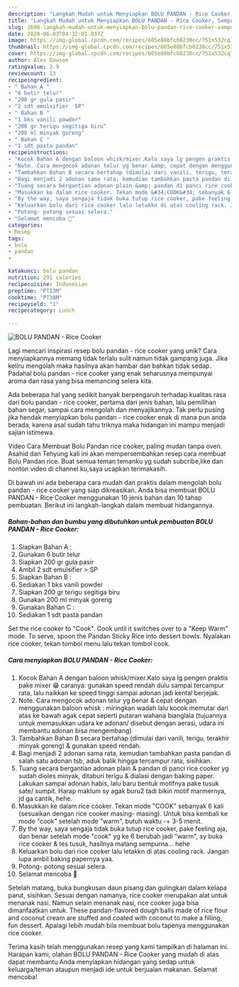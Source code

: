 ```yaml
---
description: "Langkah Mudah untuk Menyiapkan BOLU PANDAN - Rice Cooker, Sempurna"
title: "Langkah Mudah untuk Menyiapkan BOLU PANDAN - Rice Cooker, Sempurna"
slug: 1698-langkah-mudah-untuk-menyiapkan-bolu-pandan-rice-cooker-sempurna
date: 2020-06-03T04:32:01.837Z
image: https://img-global.cpcdn.com/recipes/605e88bfcb0230cc/751x532cq70/bolu-pandan-rice-cooker-foto-resep-utama.jpg
thumbnail: https://img-global.cpcdn.com/recipes/605e88bfcb0230cc/751x532cq70/bolu-pandan-rice-cooker-foto-resep-utama.jpg
cover: https://img-global.cpcdn.com/recipes/605e88bfcb0230cc/751x532cq70/bolu-pandan-rice-cooker-foto-resep-utama.jpg
author: Alex Dawson
ratingvalue: 3.9
reviewcount: 13
recipeingredient:
- " Bahan A "
- "6 butir telur"
- "200 gr gula pasir"
- "2 sdt emulsifier  SP"
- " Bahan B "
- "1 bks vanili powder"
- "200 gr terigu segitiga biru"
- "200 ml minyak goreng"
- " Bahan C "
- "1 sdt pasta pandan"
recipeinstructions:
- "Kocok Bahan A dengan baloon whisk/mixer.Kalo saya lg pengen praktis pake mixer 😁 caranya: gunakan speed rendah dulu sampai tercampur rata, lalu naikkan ke speed tinggi sampai adonan jadi kental berjejak."
- "Note. Cara mengocok adonan telur yg benar &amp; cepat dengan menggunakan baloon whisk : miringkan wadah lalu kocok memutar dari atas ke bawah agak cepat seperti putaran wahana bianglala (tujuannya untuk memasukkan udara ke adonan/ disebut dengan aerasi, udara ini membantu adonan bisa mengembang)"
- "Tambahkan Bahan B secara bertahap (dimulai dari vanili, terigu, terakhir minyak goreng) &amp; gunakan speed rendah."
- "Bagi menjadi 2 adonan sama rata, kemudian tambahkan pasta pandan di salah satu adonan tsb, aduk balik hingga tercampur rata, sisihkan."
- "Tuang secara bergantian adonan plain &amp; pandan di panci rice cooker yg sudah dioles minyak, ditaburi terigu &amp; dialasi dengan baking paper. Lakukan sampai adonan habis, lalu baru bentuk motifnya pake tusuk sate/ sumpit. Harap maklum sy agak buru2 tadi bikin motif marmernya, jd ga cantik, hehe."
- "Masukkan ke dalam rice cooker. Tekan mode &#34;COOK&#34; sebanyak 6 kali (sesuaikan dengan rice cooker masing- masing). Untuk bisa kembali ke mode &#34;cook&#34; setelah mode &#34;warm&#34;, butuh waktu -+ 3-5 menit."
- "By the way, saya sengaja tidak buka tutup rice cooker, pake feeling aja, dan benar setelah mode &#34;cook&#34; yg ke 6 berubah jadi &#34;warm&#34;, sy buka rice cooker &amp; tes tusuk, hasilnya matang sempurna... hehe"
- "Keluarkan bolu dari rice cooker lalu letakkn di atas cooling rack. Jangan lupa ambil baking papernya yaa."
- "Potong- potong sesuai selera."
- "Selamat mencoba 🥰"
categories:
- Resep
tags:
- bolu
- pandan
- 

katakunci: bolu pandan  
nutrition: 291 calories
recipecuisine: Indonesian
preptime: "PT13M"
cooktime: "PT38M"
recipeyield: "1"
recipecategory: Lunch

---
```



![BOLU PANDAN - Rice Cooker](https://img-global.cpcdn.com/recipes/605e88bfcb0230cc/751x532cq70/bolu-pandan-rice-cooker-foto-resep-utama.jpg)

Lagi mencari inspirasi resep bolu pandan - rice cooker yang unik? Cara menyiapkannya memang tidak terlalu sulit namun tidak gampang juga. Jika keliru mengolah maka hasilnya akan hambar dan bahkan tidak sedap. Padahal bolu pandan - rice cooker yang enak seharusnya mempunyai aroma dan rasa yang bisa memancing selera kita.

Ada beberapa hal yang sedikit banyak berpengaruh terhadap kualitas rasa dari bolu pandan - rice cooker, pertama dari jenis bahan, lalu pemilihan bahan segar, sampai cara mengolah dan menyajikannya. Tak perlu pusing jika hendak menyiapkan bolu pandan - rice cooker enak di mana pun anda berada, karena asal sudah tahu triknya maka hidangan ini mampu menjadi sajian istimewa.

Video Cara Membuat Bolu Pandan rice cooker, paling mudan tanpa oven. Asahid dan Tehyung kali ini akan mempersembahkan resep cara membuat Bolu Pandan rice. Buat semua teman temanku yg sudah subcribe,like dan nonton video di channel ku,saya ucapkan terimakasih.


Di bawah ini ada beberapa cara mudah dan praktis dalam mengolah bolu pandan - rice cooker yang siap dikreasikan. Anda bisa membuat BOLU PANDAN - Rice Cooker menggunakan 10 jenis bahan dan 10 tahap pembuatan. Berikut ini langkah-langkah dalam membuat hidangannya.

<!--inarticleads1-->

##### Bahan-bahan dan bumbu yang dibutuhkan untuk pembuatan BOLU PANDAN - Rice Cooker:

1. Siapkan  Bahan A :
1. Gunakan 6 butir telur
1. Siapkan 200 gr gula pasir
1. Ambil 2 sdt emulsifier &gt; SP
1. Siapkan  Bahan B :
1. Sediakan 1 bks vanili powder
1. Siapkan 200 gr terigu segitiga biru
1. Gunakan 200 ml minyak goreng
1. Gunakan  Bahan C :
1. Sediakan 1 sdt pasta pandan


Set the rice cooker to &#34;Cook&#34;. Cook until it switches over to a &#34;Keep Warm&#34; mode. To serve, spoon the Pandan Sticky Rice into dessert bowls. Nyalakan rice cooker, tekan tombol menu lalu tekan tombol cook. 

<!--inarticleads2-->

##### Cara menyiapkan BOLU PANDAN - Rice Cooker:

1. Kocok Bahan A dengan baloon whisk/mixer.Kalo saya lg pengen praktis pake mixer 😁 caranya: gunakan speed rendah dulu sampai tercampur rata, lalu naikkan ke speed tinggi sampai adonan jadi kental berjejak.
1. Note. Cara mengocok adonan telur yg benar &amp; cepat dengan menggunakan baloon whisk : miringkan wadah lalu kocok memutar dari atas ke bawah agak cepat seperti putaran wahana bianglala (tujuannya untuk memasukkan udara ke adonan/ disebut dengan aerasi, udara ini membantu adonan bisa mengembang)
1. Tambahkan Bahan B secara bertahap (dimulai dari vanili, terigu, terakhir minyak goreng) &amp; gunakan speed rendah.
1. Bagi menjadi 2 adonan sama rata, kemudian tambahkan pasta pandan di salah satu adonan tsb, aduk balik hingga tercampur rata, sisihkan.
1. Tuang secara bergantian adonan plain &amp; pandan di panci rice cooker yg sudah dioles minyak, ditaburi terigu &amp; dialasi dengan baking paper. Lakukan sampai adonan habis, lalu baru bentuk motifnya pake tusuk sate/ sumpit. Harap maklum sy agak buru2 tadi bikin motif marmernya, jd ga cantik, hehe.
1. Masukkan ke dalam rice cooker. Tekan mode &#34;COOK&#34; sebanyak 6 kali (sesuaikan dengan rice cooker masing- masing). Untuk bisa kembali ke mode &#34;cook&#34; setelah mode &#34;warm&#34;, butuh waktu -+ 3-5 menit.
1. By the way, saya sengaja tidak buka tutup rice cooker, pake feeling aja, dan benar setelah mode &#34;cook&#34; yg ke 6 berubah jadi &#34;warm&#34;, sy buka rice cooker &amp; tes tusuk, hasilnya matang sempurna... hehe
1. Keluarkan bolu dari rice cooker lalu letakkn di atas cooling rack. Jangan lupa ambil baking papernya yaa.
1. Potong- potong sesuai selera.
1. Selamat mencoba 🥰


Setelah matang, buka bungkusan daun pisang dan gulingkan dalam kelapa parut, sisihkan. Sesuai dengan namanya, rice cooker merupakan alat untuk menanak nasi. Namun selain menanak nasi, rice cooker juga bisa dimanfaatkan untuk. These pandan-flavored dough balls made of rice flour and coconut cream are stuffed and coated with coconut to make a filling, fun dessert. Apalagi lebih mudah bila membuat bolu tapenya menggunakan rice cooker. 

Terima kasih telah menggunakan resep yang kami tampilkan di halaman ini. Harapan kami, olahan BOLU PANDAN - Rice Cooker yang mudah di atas dapat membantu Anda menyiapkan hidangan yang sedap untuk keluarga/teman ataupun menjadi ide untuk berjualan makanan. Selamat mencoba!
